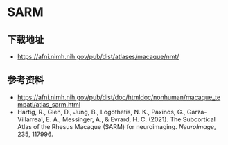 # SARM

## 下载地址

* <https://afni.nimh.nih.gov/pub/dist/atlases/macaque/nmt/>

## 参考资料

* <https://afni.nimh.nih.gov/pub/dist/doc/htmldoc/nonhuman/macaque_tempatl/atlas_sarm.html>
* Hartig, R., Glen, D., Jung, B., Logothetis, N. K., Paxinos, G., Garza-Villarreal, E. A., Messinger, A., & Evrard, H. C. (2021). The Subcortical Atlas of the Rhesus Macaque (SARM) for neuroimaging. *NeuroImage*, 235, 117996.
